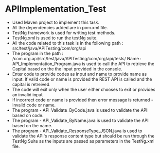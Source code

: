 # APIImplementation_Test

- Used Maven project to implement this task.
- All the dependencies added are in pom.xml file. 
- TestNg framework is used for writing test methods. 
- TestNg.xml is used to run the testNg suite.
- All the code related to this task is in the following path : src/test/java/APITesting/com/org/api
- The program in the path : /com.org.api/src/test/java/APITesting/com/org/api/tests/ Name : API_Implementation_Program.java is used to call the API to retrieve the Capital based on the the input provided in the console. 
- Enter code to provide codes as input and name to provide name as input. If valid code or name is provided the REST API is called and the capital is retreived.
- The code will exit only when the user either chooses to exit or provides an invalid input
- If incorrect code or name is provided then error message is returned - Invalid code or name.
- The program - API_Validate_ByCode.java is used to validate the API based on code.
- The program - API_Validate_ByName.java is used to validate the API based on the name.
- The program - API_Validate_ResponseType_JSON.java is used to validate the API's response content type but should be run through the TestNg Suite as the inputs are passed as parameters in the TestNg.xml file.
